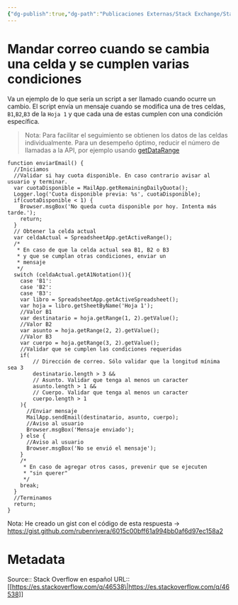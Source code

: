 ```yaml
---
{"dg-publish":true,"dg-path":"Publicaciones Externas/Stack Exchange/Stack Overflow en español/es.stackoverflow.com-46538.md","permalink":"/publicaciones-externas/stack-exchange/stack-overflow-en-espanol/es-stackoverflow-com-46538/","title":"Mandar correo cuando se cambia una celda y se cumplen varias condiciones","hide":true,"noteIcon":"\"0\"","created":"2024-04-03T12:49:10.626-06:00","updated":"2024-04-05T16:43:48.828-06:00"}
---
```


# Mandar correo cuando se cambia una celda y se cumplen varias condiciones

Va un ejemplo de lo que sería un script a ser llamado cuando ocurre un cambio. El script envía un mensaje cuando se modifica una de tres celdas, `B1`,`B2`,`B3` de la `Hoja 1` y que cada una de estas cumplen con una condición específica.

> Nota: Para facilitar el seguimiento se obtienen los datos de las celdas individualmente. Para un desempeño óptimo, reducir el número de llamadas a la API, por ejemplo usando [getDataRange][1]

    function enviarEmail() {
      //Iniciamos
      //Validar si hay cuota disponible. En caso contrario avisar al usuario y terminar.
      var cuotaDisponible = MailApp.getRemainingDailyQuota();
      Logger.log('Cuota disponible previa: %s', cuotaDisponible);
      if(cuotaDisponible < 1) {
        Browser.msgBox('No queda cuota disponible por hoy. Intenta más tarde.');
        return;
      }
      // Obtener la celda actual
      var celdaActual = SpreadsheetApp.getActiveRange();
      /*
       * En caso de que la celda actual sea B1, B2 o B3 
       * y que se cumplan otras condiciones, enviar un
       * mensaje
       */
      switch (celdaActual.getA1Notation()){
        case 'B1':
        case 'B2':
        case 'B3':
        var libro = SpreadsheetApp.getActiveSpreadsheet();
        var hoja = libro.getSheetByName('Hoja 1');
        //Valor B1
        var destinatario = hoja.getRange(1, 2).getValue();
        //Valor B2
        var asunto = hoja.getRange(2, 2).getValue();
        //Valor B3
        var cuerpo = hoja.getRange(3, 2).getValue();
        //Validar que se cumplen las condiciones requeridas
        if(
            // Dirección de correo. Sólo validar que la longitud mínima sea 3
            destinatario.length > 3 && 
            // Asunto. Validar que tenga al menos un caracter
            asunto.length > 1 && 
            // Cuerpo. Validar que tenga al menos un caracter
            cuerpo.length > 1
        ){
          //Enviar mensaje
          MailApp.sendEmail(destinatario, asunto, cuerpo);
          //Aviso al usuario
          Browser.msgBox('Mensaje enviado');
        } else {
          //Aviso al usuario
          Browser.msgBox('No se envió el mensaje');
        }
        /*
         * En caso de agregar otros casos, prevenir que se ejecuten
         * "sin querer"
         */
        break;
      }
      //Terminamos
      return;
    }


Nota: He creado un gist con el código de esta respuesta -> https://gist.github.com/rubenrivera/6015c00bff61a994bb0af6d97ec158a2

  [1]: https://developers.google.com/apps-script/reference/spreadsheet/sheet#getdatarange

# Metadata
Source:: Stack Overflow en español
URL:: [[https://es.stackoverflow.com/q/46538\|https://es.stackoverflow.com/q/46538]]

